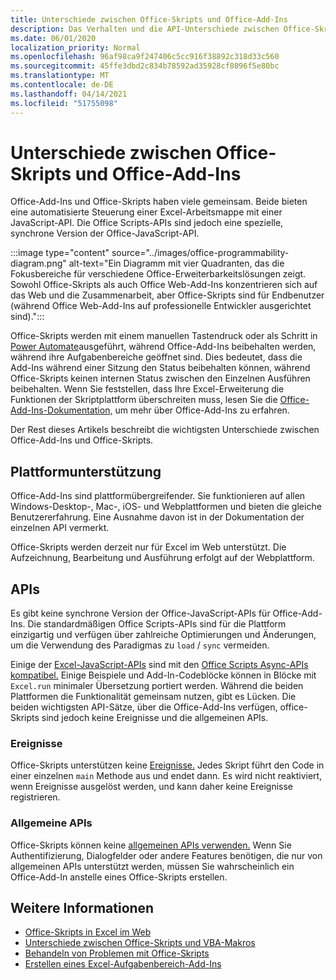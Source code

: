 ```yaml
---
title: Unterschiede zwischen Office-Skripts und Office-Add-Ins
description: Das Verhalten und die API-Unterschiede zwischen Office-Skripts und Office-Add-Ins.
ms.date: 06/01/2020
localization_priority: Normal
ms.openlocfilehash: 96af98ca9f247406c5cc916f38892c318d33c560
ms.sourcegitcommit: 45ffe3dbd2c834b78592ad35928cf8096f5e80bc
ms.translationtype: MT
ms.contentlocale: de-DE
ms.lasthandoff: 04/14/2021
ms.locfileid: "51755098"
---
```

# <a name="differences-between-office-scripts-and-office-add-ins"></a>Unterschiede zwischen Office-Skripts und Office-Add-Ins

Office-Add-Ins und Office-Skripts haben viele gemeinsam. Beide bieten eine automatisierte Steuerung einer Excel-Arbeitsmappe mit einer JavaScript-API. Die Office Scripts-APIs sind jedoch eine spezielle, synchrone Version der Office-JavaScript-API.

:::image type="content" source="../images/office-programmability-diagram.png" alt-text="Ein Diagramm mit vier Quadranten, das die Fokusbereiche für verschiedene Office-Erweiterbarkeitslösungen zeigt. Sowohl Office-Skripts als auch Office Web-Add-Ins konzentrieren sich auf das Web und die Zusammenarbeit, aber Office-Skripts sind für Endbenutzer (während Office Web-Add-Ins auf professionelle Entwickler ausgerichtet sind).":::

Office-Skripts werden mit einem manuellen Tastendruck oder als Schritt in [Power Automate](https://flow.microsoft.com/)ausgeführt, während Office-Add-Ins beibehalten werden, während ihre Aufgabenbereiche geöffnet sind. Dies bedeutet, dass die Add-Ins während einer Sitzung den Status beibehalten können, während Office-Skripts keinen internen Status zwischen den Einzelnen Ausführen beibehalten. Wenn Sie feststellen, dass Ihre Excel-Erweiterung die Funktionen der Skriptplattform überschreiten muss, lesen Sie die [Office-Add-Ins-Dokumentation,](/office/dev/add-ins) um mehr über Office-Add-Ins zu erfahren.

Der Rest dieses Artikels beschreibt die wichtigsten Unterschiede zwischen Office-Add-Ins und Office-Skripts.

## <a name="platform-support"></a>Plattformunterstützung

Office-Add-Ins sind plattformübergreifender. Sie funktionieren auf allen Windows-Desktop-, Mac-, iOS- und Webplattformen und bieten die gleiche Benutzererfahrung. Eine Ausnahme davon ist in der Dokumentation der einzelnen API vermerkt.

Office-Skripts werden derzeit nur für Excel im Web unterstützt. Die Aufzeichnung, Bearbeitung und Ausführung erfolgt auf der Webplattform.

## <a name="apis"></a>APIs

Es gibt keine synchrone Version der Office-JavaScript-APIs für Office-Add-Ins. Die standardmäßigen Office Scripts-APIs sind für die Plattform einzigartig und verfügen über zahlreiche Optimierungen und Änderungen, um die Verwendung des Paradigmas zu `load` / `sync` vermeiden.

Einige der [Excel-JavaScript-APIs](/javascript/api/excel?view=excel-js-preview&preserve-view=true) sind mit den [Office Scripts Async-APIs kompatibel.](../develop/excel-async-model.md) Einige Beispiele und Add-In-Codeblöcke können in Blöcke mit `Excel.run` minimaler Übersetzung portiert werden. Während die beiden Plattformen die Funktionalität gemeinsam nutzen, gibt es Lücken. Die beiden wichtigsten API-Sätze, über die Office-Add-Ins verfügen, office-Skripts sind jedoch keine Ereignisse und die allgemeinen APIs.

### <a name="events"></a>Ereignisse

Office-Skripts unterstützen keine [Ereignisse.](/office/dev/add-ins/excel/excel-add-ins-events) Jedes Skript führt den Code in einer einzelnen `main` Methode aus und endet dann. Es wird nicht reaktiviert, wenn Ereignisse ausgelöst werden, und kann daher keine Ereignisse registrieren.

### <a name="common-apis"></a>Allgemeine APIs

Office-Skripts können keine [allgemeinen APIs verwenden.](/javascript/api/office) Wenn Sie Authentifizierung, Dialogfelder oder andere Features benötigen, die nur von allgemeinen APIs unterstützt werden, müssen Sie wahrscheinlich ein Office-Add-In anstelle eines Office-Skripts erstellen.

## <a name="see-also"></a>Weitere Informationen

- [Office-Skripts in Excel im Web](../overview/excel.md)
- [Unterschiede zwischen Office-Skripts und VBA-Makros](vba-differences.md)
- [Behandeln von Problemen mit Office-Skripts](../testing/troubleshooting.md)
- [Erstellen eines Excel-Aufgabenbereich-Add-Ins](/office/dev/add-ins/quickstarts/excel-quickstart-jquery)

